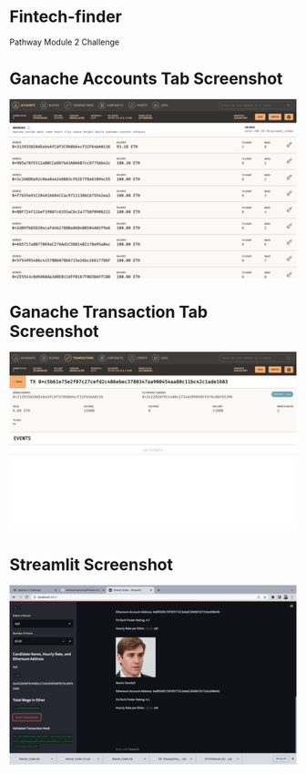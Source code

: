 # Fintech-finder
Pathway Module 2 Challenge

# Ganache Accounts Tab Screenshot
![Screenshot](screenshots/accounts-tab.png)

# Ganache Transaction Tab Screenshot
![Screenshot](screenshots/transaction-tab.png)

# Streamlit Screenshot
![Screenshot](screenshots/streamlit-screenshot.png)